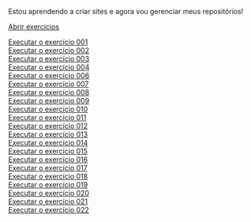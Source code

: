 

 Estou aprendendo a criar sites e agora vou gerenciar meus repositórios!
 
<a href="https://viniciussaless.github.io/html-css">Abrir exercicios<a><br>

<a href="https://viniciussaless.github.io/html-css/exercicios/ex001/index.html">Executar o exercício 001<a><br>
<a href="https://viniciussaless.github.io/html-css/exercicios/ex002/index.html">Executar o exercício 002<a><br>
<a href="https://viniciussaless.github.io/html-css/exercicios/ex003/index.html">Executar o exercício 003<a><br>
<a href="https://viniciussaless.github.io/html-css/exercicios/ex004/index.html">Executar o exercício 004<a><br>
<a href="https://viniciussaless.github.io/html-css/exercicios/ex006/index.html">Executar o exercício 006<a><br>
<a href="https://viniciussaless.github.io/html-css/exercicios/ex007/index.html">Executar o exercício 007<a><br>
<a href="https://viniciussaless.github.io/html-css/exercicios/ex008/index.html">Executar o exercício 008<a><br>
<a href="https://viniciussaless.github.io/html-css/exercicios/ex009/index.html">Executar o exercício 009<a><br>
<a href="https://viniciussaless.github.io/html-css/exercicios/ex010/index.html">Executar o exercício 010<a><br>
<a href="https://viniciussaless.github.io/html-css/exercicios/ex011/index.html">Executar o exercício 011<a><br>
<a href="https://viniciussaless.github.io/html-css/exercicios/ex012/index.html">Executar o exercício 012<a><br>
<a href="https://viniciussaless.github.io/html-css/exercicios/ex013/index.html">Executar o exercício 013<a><br>
<a href="https://viniciussaless.github.io/html-css/exercicios/ex014/index.html">Executar o exercício 014<a><br>
<a href="https://viniciussaless.github.io/html-css/exercicios/ex015/index.html">Executar o exercício 015<a><br>
<a href="https://viniciussaless.github.io/html-css/exercicios/ex016/cor01.html">Executar o exercício 016<a><br>
<a href="https://viniciussaless.github.io/html-css/exercicios/ex017/index.html">Executar o exercício 017<a><br>
<a href="https://viniciussaless.github.io/html-css/exercicios/ex018/index.html">Executar o exercício 018<a><br>
<a href="https://viniciussaless.github.io/html-css/exercicios/ex019/seletor01.html">Executar o exercício 019<a><br>
<a href="https://viniciussaless.github.io/html-css/exercicios/ex020/hover.html">Executar o exercício 020<a><br>
<a href="https://viniciussaless.github.io/html-css/exercicios/ex021/caixa01.html">Executar o exercício 021<a><br>
<a href="https://viniciussaless.github.io/html-css/exercicios/ex022/fundo001.html">Executar o exercício 022<a><br>
